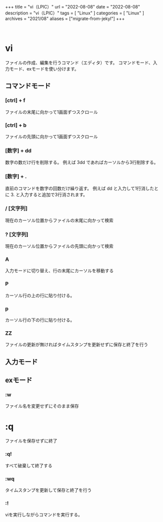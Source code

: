+++
title = "vi（LPIC）"
url = "2022-08-08"
date = "2022-08-08"
description = "vi（LPIC）"
tags = [
  "Linux"
]
categories = [
  "Linux"
]
archives = "2021/08"
aliases = ["migrate-from-jekyl"]
+++

<br>

# vi

ファイルの作成、編集を行うコマンド（エディタ）です。
コマンドモード、入力モード、exモードを使い分けます。


## コマンドモード

### [ctrl] + f

ファイルの末尾に向かって1画面ずつスクロール

### [ctrl] + b

ファイルの先頭に向かって1画面ずつスクロール

### [数字] + dd

数字の数だけ行を削除する。
例えば 3dd であればカーソルから3行削除する。

### [数字] + .

直前のコマンドを数字の回数だけ繰り返す。
例えば dd と入力して1行消したとに 3. と入力すると追加で3行消されます。

### / [文字列]

現在のカーソル位置からファイルの末尾に向かって検索

### ? [文字列]

現在のカーソル位置からファイルの先頭に向かって検索

### A

入力モードに切り替え、行の末尾にカーソルを移動する

### P

カーソル行の上の行に貼り付ける。

### p

カーソル行の下の行に貼り付ける。

### ZZ

ファイルの更新が無ければタイムスタンプを更新せずに保存と終了を行う


## 入力モード



## exモード

### :w 

ファイル名を変更せずにそのまま保存

# :q

ファイルを保存せずに終了

### :q!

すべて破棄して終了する

### :wq

タイムスタンプを更新して保存と終了を行う

### :!

viを実行しながらコマンドを実行する。